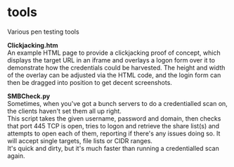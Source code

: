 # tools
Various pen testing tools

**Clickjacking.htm**  
An example HTML page to provide a clickjacking proof of concept, which displays the target URL in 
an iframe and overlays a logon form over it to demonstrate how the credentials could be harvested.
The height and width of the overlay can be adjusted via the HTML code, and the login form 
can then be dragged into position to get decent screenshots.

**SMBCheck.py**  
Sometimes, when you've got a bunch servers to do a credentialled scan on, the clients haven't set them all up right.  
This script takes the given username, password and domain, then checks that port 445 TCP is open, tries to logon and 
retrieve the share list(s) and attempts to open each of them, reporting if there's any issues doing so. 
It will  accept single targets, file lists or CIDR ranges.  
It's quick and dirty, but it's much faster than running a credentialled scan again.


